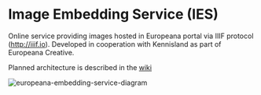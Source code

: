 # Image Embedding Service (IES)

Online service providing images hosted in Europeana portal via IIIF protocol (http://iiif.io). Developed in cooperation with Kennisland as part of Europeana Creative.

Planned architecture is described in the [wiki](https://github.com/klokantech/hawk/wiki)

![europeana-embedding-service-diagram](https://cloud.githubusercontent.com/assets/59284/6038291/fa652f0a-ac5b-11e4-8a1a-88f91ba5c2b3.jpg)
